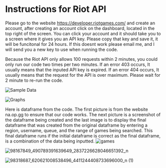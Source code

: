 # Instructions for Riot API
Please go to the website 
https://developer.riotgames.com/
and create an account, after creating an account click on the dashboard, located in the top right of the screen. You can click your account and it should take you to a screen where it gives you an API key. Please copy that key and save it, it will be funcitonal for 24 hours. If this doesnt work please email me, and I will send you a new key to use when running the code.

Because the Riot API only allows 100 requests within 2 minutes, you could only run our code two times per two minutes.
If an error 403 occurs, It usually means that the inputed API key is expired.
If an error 404 occurs, It usually means that the request for the API is over maximum. Please wait for 2 minute to re-run the code.

![Sample Data](https://user-images.githubusercontent.com/58304673/82372642-5541e400-99ea-11ea-816e-986cf32e4b66.jpg)

![Graphs](https://user-images.githubusercontent.com/58304673/82372580-36435200-99ea-11ea-9d2f-000127f03d5a.jpg)

Here is dataframe from the code. The first picture is from the website na.op.gg to ensure that our code works. The next picture is a screenshot of the dataframe being created and the last image is to display the final dataframe that was created from the original dataframe by entering a region, username, queue, and the range of games being searched. This final dataframe runs if the initial dataframe is correct as the final dataframe, is a combination of the data being inputted.
![games](https://user-images.githubusercontent.com/58304673/82373998-7277b200-99ec-11ea-861d-04d7db47f96a.jpg)

![98167849_490789391639649_2837226628046651392_n](https://user-images.githubusercontent.com/58304673/82374257-c84c5a00-99ec-11ea-8073-2b1f6fe365da.jpg)

![98318687_620621008538496_4411244408733696000_n (1)](https://user-images.githubusercontent.com/58304673/82374162-a8b53180-99ec-11ea-85d6-11e260a14796.jpg)

